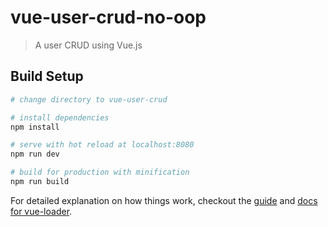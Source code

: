 # vue-user-crud-no-oop

> A user CRUD using Vue.js

## Build Setup

``` bash
# change directory to vue-user-crud

# install dependencies
npm install

# serve with hot reload at localhost:8080
npm run dev

# build for production with minification
npm run build
```

For detailed explanation on how things work, checkout the [guide](http://vuejs-templates.github.io/webpack/) and [docs for vue-loader](http://vuejs.github.io/vue-loader).

